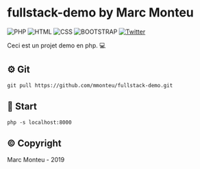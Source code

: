 # fullstack-demo by Marc Monteu


![PHP](https://img.shields.io/badge/php-7.2.18-blueviolet)
![HTML](https://img.shields.io/badge/html-5.0-brightgreen)
![CSS](https://img.shields.io/badge/css-4.0-brightgreen)
![BOOTSTRAP](https://img.shields.io/badge/framework-bootstrap%204.3-blue)
[![Twitter](https://img.shields.io/twitter/follow/Marc_Monteu?label=Marc_Monteu&style=social)](https://twitter.com/Marc_Monteu)


Ceci est un projet demo en php. :computer:

## :gear: Git
```
git pull https://github.com/mmonteu/fullstack-demo.git
```

## :rocket: Start
```
php -s localhost:8000
```

## :copyright: Copyright
Marc Monteu - 2019
